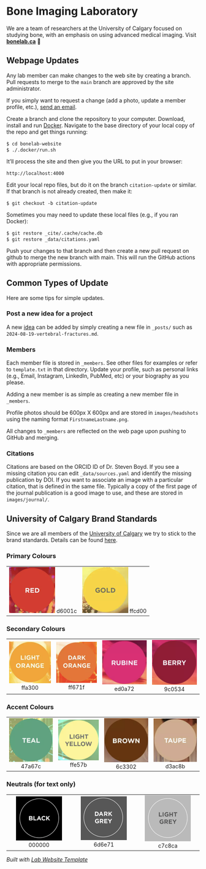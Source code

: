 
# Bone Imaging Laboratory
We are a team of researchers at the University of Calgary focused on studying bone, with an emphasis 
on using advanced medical imaging. Visit **[bonelab.ca](https://bonelab.ca)** 🚀

## Webpage Updates
Any lab member can make changes to the web site by creating a branch. Pull requests to merge to the 
`main` branch are approved by the site administrator.

If you simply want to request a change (add a photo, update a member profile, etc.), [send an email](mailto:bonelab@ucalgary.ca).

Create a branch and clone the repository to your computer. Download, install and run [Docker](https://www.docker.com). 
Navigate to the base directory of your local copy of the repo and get things running:
```
$ cd bonelab-website
$ ./.docker/run.sh
```
It’ll process the site and then give you the URL to put in your browser:
```
http://localhost:4000
```
Edit your local repo files, but do it on the branch `citation-update` or similar. If that branch
is not already created, then make it:
```
$ git checkout -b citation-update
```
Sometimes you may need to update these local files (e.g., if you ran Docker):
```
$ git restore _cite/.cache/cache.db
$ git restore _data/citations.yaml
```
Push your changes to that branch and then create a new pull request on github to merge 
the new branch with main. This will run the GitHub actions with appropriate permissions.

## Common Types of Update
Here are some tips for simple updates.

### Post a new idea for a project
A new [idea]("ideas") can be added by simply creating a new file in `_posts/` such as `2024-08-19-vertebral-fractures.md`.

### Members
Each member file is stored in `_members`. See other files for examples or refer to `template.txt` in that directory. Update your profile, such as personal links (e.g., Email, Instagram, LinkedIn, PubMed, etc) or your biography as you please.

Adding a new member is as simple as creating a new member file in `_members`. 

Profile photos should be 600px X 600px and are stored in `images/headshots` using the naming format `FirstnameLastname.png`.

All changes to `_members` are reflected on the web page upon pushing to GitHub and merging.

### Citations
Citations are based on the ORCID ID of Dr. Steven Boyd. If you see a missing citation you can edit `_data/sources.yaml` and identify
the missing publication by DOI. If you want to associate an image with a particular citation, that is defined in the same file. 
Typically a copy of the first page of the journal publication is a good image to use, and these are stored in `images/journal/`.

## University of Calgary Brand Standards
Since we are all members of the [University of Calgary](https://www.ucalgary.ca) we try to stick to the brand standards. Details
can be found [here](https://www.ucalgary.ca/brand/standards-and-guidelines/colours).

### Primary Colours
| | |
|:-------------------------:|:-------------------------:|
|<img width="120" alt="Red: d6001c" src="/images/brandstandard/BrandStandardRed.png">  d6001c|<img width="120" alt="Gold: ffcd00" src="/images/brandstandard/BrandStandardGold.png">  ffcd00|

### Secondary Colours
| | | | |
|:-------------------------:|:-------------------------:|:-------------------------:|:-------------------------:|
|<img width="120" alt="Light orange: ffa300" src="/images/brandstandard/BrandStandardLightOrange.png">  ffa300|<img width="120" alt="Dark orange: ff671f" src="/images/brandstandard/BrandStandardDarkOrange.png">  ff671f|<img width="120" alt="Rubine Red C: ed0a72" src="/images/brandstandard/BrandStandardRubine.png">  ed0a72|<img width="120" alt="1945 C (Berry): 9c0534" src="/images/brandstandard/BrandStandardBerry.png">  9c0534|

### Accent Colours
| | | | |
|:-------------------------:|:-------------------------:|:-------------------------:|:-------------------------:|
|<img width="120" alt="2400 C (Teal): 47a67c" src="/images/brandstandard/BrandStandardTeal.png">  47a67c|<img width="120" alt="100 C (Light Yellow): ffe57b" src="/images/brandstandard/BrandStandardLightYellow.png">  ffe57b| <img width="120" alt="7602 C (Brown): 6c3302" src="/images/brandstandard/BrandStandardBrown.png">  6c3302|<img width="120" alt="2311 C (Taupe): d3ac8b" src="/images/brandstandard/BrandStandardTaupe.png">  d3ac8b|

### Neutrals (for text only)
| | | | 
|:-------------------------:|:-------------------------:|:-------------------------:|
|<img width="120" alt="Black: 000000" src="/images/brandstandard/BrandStandardBlack.png">  000000|<img width="120" alt="Dark Grey: 6d6e71" src="/images/brandstandard/BrandStandardDarkGrey.png">  6d6e71| <img width="120" alt="Light Grey: c7c8ca" src="/images/brandstandard/BrandStandardLightGreg.png">  c7c8ca|


_Built with [Lab Website Template](https://greene-lab.gitbook.io/lab-website-template-docs)_
